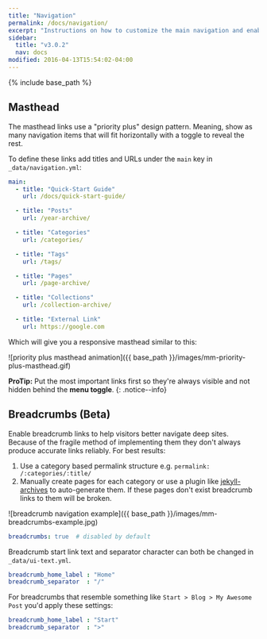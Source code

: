 ```yaml
---
title: "Navigation"
permalink: /docs/navigation/
excerpt: "Instructions on how to customize the main navigation and enabling breadcrumb links."
sidebar:
  title: "v3.0.2"
  nav: docs
modified: 2016-04-13T15:54:02-04:00
---
```


{% include base_path %}

## Masthead

The masthead links use a "priority plus" design pattern. Meaning, show as many navigation items that will fit horizontally with a toggle to reveal the rest.

To define these links add titles and URLs under the `main` key in `_data/navigation.yml`:

```yaml
main:
  - title: "Quick-Start Guide"
    url: /docs/quick-start-guide/

  - title: "Posts"
    url: /year-archive/

  - title: "Categories"
    url: /categories/

  - title: "Tags"
    url: /tags/

  - title: "Pages"
    url: /page-archive/

  - title: "Collections"
    url: /collection-archive/

  - title: "External Link"
    url: https://google.com
```

Which will give you a responsive masthead similar to this:

![priority plus masthead animation]({{ base_path }}/images/mm-priority-plus-masthead.gif)

**ProTip:** Put the most important links first so they're always visible and not hidden behind the **menu toggle**.
{: .notice--info}

## Breadcrumbs (Beta)

Enable breadcrumb links to help visitors better navigate deep sites. Because of the fragile method of implementing them they don't always produce accurate links reliably. For best results:

1. Use a category based permalink structure e.g. `permalink: /:categories/:title/`
2. Manually create pages for each category or use a plugin like [jekyll-archives](https://github.com/jekyll/jekyll-archives) to auto-generate them. If these pages don't exist breadcrumb links to them will be broken.

![breadcrumb navigation example]({{ base_path }}/images/mm-breadcrumbs-example.jpg)

```yaml
breadcrumbs: true  # disabled by default
```

Breadcrumb start link text and separator character can both be changed in `_data/ui-text.yml`.

```yaml
breadcrumb_home_label : "Home"
breadcrumb_separator  : "/"
```

For breadcrumbs that resemble something like `Start > Blog > My Awesome Post` you'd apply these settings:

```yaml
breadcrumb_home_label : "Start"
breadcrumb_separator  : ">"
```